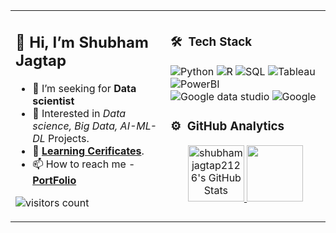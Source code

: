 <table>
<tr>
<td>

<h2 align="left">👋 Hi, I’m Shubham Jagtap </h2>

- 👀 I’m seeking for **Data scientist** 
- 🌟 Interested in _Data science, Big Data, 
      AI-ML-DL_ Projects.
- 📜 [**Learning Cerificates**](https://drive.google.com/drive/u/0/folders/1k9CbtNCu2S9ukOuwzOgyPt17pqjtExm4).
- 📫 How to reach me - [**PortFolio**](https://shubhamjagtap2126.wixsite.com/shubhamjagtap)

![visitors count](https://visitor-badge.glitch.me/badge?page_id=shubhamjagtap2126)

</td>

<td>

### 🛠 &nbsp;Tech Stack
<div align="left">
    <img src="https://img.shields.io/badge/Python-007f00?logo=python&logoColor=white&style=for-the-badge&color=blue" alt="Python">
    <img src="https://img.shields.io/badge/R-007f00?logo=R&logoColor=white&style=for-the-badge&color=blue" alt="R">
    <img src="https://img.shields.io/badge/SQL-007f00?logo=SQL&logoColor=white&style=for-the-badge&color=blue" alt="SQL">
    <img src="https://img.shields.io/badge/Tableau-007f00?logo=Tableau&logoColor=white&style=for-the-badge&color=blue" alt="Tableau">
    <img src="https://img.shields.io/badge/PowerBI-007f00?logo=PowerBI&logoColor=white&style=for-the-badge&color=blue" alt="PowerBI">
    <img src="https://img.shields.io/badge/google_data_studio-007f00?logo=Googledatastudio&logoColor=white&style=for-the-badge&color=blue" alt="Google data studio">
    <img src="https://img.shields.io/badge/google_products-007f00?logo=google&logoColor=white&style=for-the-badge&color=blue" alt="Google">    
</div>
 
### ⚙️ &nbsp;GitHub Analytics

<p align="center">
<a href="https://github.com/shubhamjagtap2126">  
<img height = "90em" alt="shubhamjagtap2126's GitHub Stats" src="https://awesome-github-stats.azurewebsites.net/user-stats/shubhamjagtap2126?cardType=github&theme=algolia" />  

<img height = "90em" src="https://github-readme-stats-eight-theta.vercel.app/api/top-langs/?username=shubhamjagtap2126&layout=compact&langs_count=8&theme=algolia"/>
</a>
</p>

</td>
</tr>
</table>

<!-- links -->
[Shubham Jagtap]: https://github.com/shubhamjagtap2126 "Shubham Jagtap"
